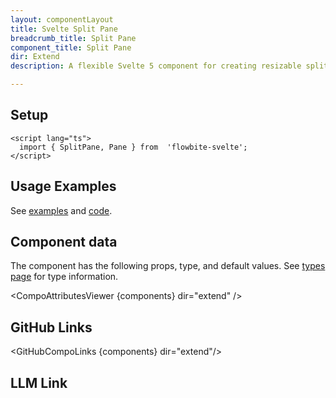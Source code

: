 ```yaml
---
layout: componentLayout
title: Svelte Split Pane
breadcrumb_title: Split Pane
component_title: Split Pane
dir: Extend
description: A flexible Svelte 5 component for creating resizable split panes with drag-to-resize, keyboard navigation, responsive layouts, and nested configurations. Perfect for dashboards, editors, and complex layouts requiring adjustable content areas.

---
```


<script lang="ts">
  import { TableProp, TableDefaultRow, CompoAttributesViewer, Seealso, GitHubCompoLinks, LlmLink } from '../../utils'
  import { P, A } from '$lib'

  const components = 'SplitPane, Pane'
  // const relatedLinks = [''];
</script>

## Setup

```svelte example hideOutput
<script lang="ts">
  import { SplitPane, Pane } from  'flowbite-svelte';
</script>
```

## Usage Examples

See [examples](/docs-examples/extend/split-pane) and [code](https://github.com/themesberg/flowbite-svelte/tree/main/src/routes/docs-examples/extend/split-pane).


## Component data

The component has the following props, type, and default values. See [types page](/docs/pages/typescript) for type information.

<CompoAttributesViewer {components} dir="extend" />

## GitHub Links

<GitHubCompoLinks {components} dir="extend"/>

## LLM Link

<LlmLink />